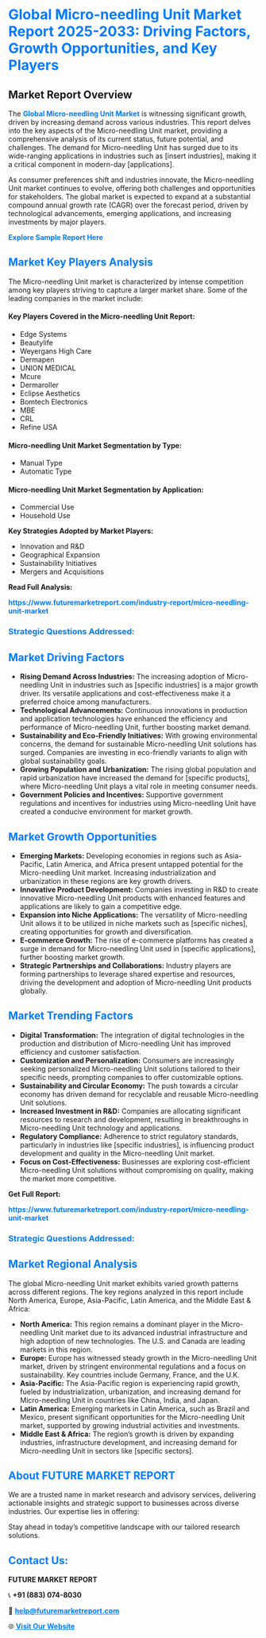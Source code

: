 <h1 style="color: #007BFF;">Global Micro-needling Unit Market Report 2025-2033: Driving Factors, Growth Opportunities, and Key Players</h1>

<section id="overview">
<h2>Market Report Overview</h2>
<p>The <a href="https://www.futuremarketreport.com/industry-report/micro-needling-unit-market" style="color: #007BFF; text-decoration: none;"><strong>Global Micro-needling Unit Market</strong></a> is witnessing significant growth, driven by increasing demand across various industries. This report delves into the key aspects of the Micro-needling Unit market, providing a comprehensive analysis of its current status, future potential, and challenges. The demand for Micro-needling Unit has surged due to its wide-ranging applications in industries such as [insert industries], making it a critical component in modern-day [applications].</p>
<p>As consumer preferences shift and industries innovate, the Micro-needling Unit market continues to evolve, offering both challenges and opportunities for stakeholders. The global market is expected to expand at a substantial compound annual growth rate (CAGR) over the forecast period, driven by technological advancements, emerging applications, and increasing investments by major players.</p>
</section>

<section id="overview">
<p><a href="https://www.futuremarketreport.com/request-sample/reportId=80399" style="color: #007BFF; text-decoration: none;"><strong>Explore Sample Report Here</strong></a></p>
</section>

<section id="key-players">
<h2 style="color: #007BFF;">Market Key Players Analysis</h2>
<p>The Micro-needling Unit market is characterized by intense competition among key players striving to capture a larger market share. Some of the leading companies in the market include:</p>
<h4>Key Players Covered in the Micro-needling Unit Report:</h4>
<ul><li>Edge Systems</li><li>Beautylife</li><li>Weyergans High Care</li><li>Dermapen</li><li>UNION MEDICAL</li><li>Mcure</li><li>Dermaroller</li><li>Eclipse Aesthetics</li><li>Bomtech Electronics</li><li>MBE</li><li>CRL</li><li>Refine USA</li></ul>
<h4>Micro-needling Unit Market Segmentation by Type:</h4>
<ul><li>Manual Type</li><li>Automatic Type</li></ul>

<h4>Micro-needling Unit Market Segmentation by Application:</h4>
<ul><li>Commercial Use</li><li>Household Use</li></ul>
<p><strong>Key Strategies Adopted by Market Players:</strong></p>
<ul>
<li>Innovation and R&D</li>
<li>Geographical Expansion</li>
<li>Sustainability Initiatives</li>
<li>Mergers and Acquisitions</li>
</ul>
</section>

<section>
<p><strong>Read Full Analysis: </strong></p><a href="https://www.futuremarketreport.com/industry-report/micro-needling-unit-market" style="color: #007BFF; text-decoration: none;"><strong>https://www.futuremarketreport.com/industry-report/micro-needling-unit-market</strong></a>
<h3 style="color: #007BFF;">Strategic Questions Addressed:</h3>
</section>

<section id="driving-factors">
<h2 style="color: #007BFF;">Market Driving Factors</h2>
<ul>
<li><strong>Rising Demand Across Industries:</strong> The increasing adoption of Micro-needling Unit in industries such as [specific industries] is a major growth driver. Its versatile applications and cost-effectiveness make it a preferred choice among manufacturers.</li>
<li><strong>Technological Advancements:</strong> Continuous innovations in production and application technologies have enhanced the efficiency and performance of Micro-needling Unit, further boosting market demand.</li>
<li><strong>Sustainability and Eco-Friendly Initiatives:</strong> With growing environmental concerns, the demand for sustainable Micro-needling Unit solutions has surged. Companies are investing in eco-friendly variants to align with global sustainability goals.</li>
<li><strong>Growing Population and Urbanization:</strong> The rising global population and rapid urbanization have increased the demand for [specific products], where Micro-needling Unit plays a vital role in meeting consumer needs.</li>
<li><strong>Government Policies and Incentives:</strong> Supportive government regulations and incentives for industries using Micro-needling Unit have created a conducive environment for market growth.</li>
</ul>
</section>

<section id="growth-opportunities">
<h2 style="color: #007BFF;">Market Growth Opportunities</h2>
<ul>
<li><strong>Emerging Markets:</strong> Developing economies in regions such as Asia-Pacific, Latin America, and Africa present untapped potential for the Micro-needling Unit market. Increasing industrialization and urbanization in these regions are key growth drivers.</li>
<li><strong>Innovative Product Development:</strong> Companies investing in R&D to create innovative Micro-needling Unit products with enhanced features and applications are likely to gain a competitive edge.</li>
<li><strong>Expansion into Niche Applications:</strong> The versatility of Micro-needling Unit allows it to be utilized in niche markets such as [specific niches], creating opportunities for growth and diversification.</li>
<li><strong>E-commerce Growth:</strong> The rise of e-commerce platforms has created a surge in demand for Micro-needling Unit used in [specific applications], further boosting market growth.</li>
<li><strong>Strategic Partnerships and Collaborations:</strong> Industry players are forming partnerships to leverage shared expertise and resources, driving the development and adoption of Micro-needling Unit products globally.</li>
</ul>
</section>

<section id="trending-factors">
<h2 style="color: #007BFF;">Market Trending Factors</h2>
<ul>
<li><strong>Digital Transformation:</strong> The integration of digital technologies in the production and distribution of Micro-needling Unit has improved efficiency and customer satisfaction.</li>
<li><strong>Customization and Personalization:</strong> Consumers are increasingly seeking personalized Micro-needling Unit solutions tailored to their specific needs, prompting companies to offer customizable options.</li>
<li><strong>Sustainability and Circular Economy:</strong> The push towards a circular economy has driven demand for recyclable and reusable Micro-needling Unit solutions.</li>
<li><strong>Increased Investment in R&D:</strong> Companies are allocating significant resources to research and development, resulting in breakthroughs in Micro-needling Unit technology and applications.</li>
<li><strong>Regulatory Compliance:</strong> Adherence to strict regulatory standards, particularly in industries like [specific industries], is influencing product development and quality in the Micro-needling Unit market.</li>
<li><strong>Focus on Cost-Effectiveness:</strong> Businesses are exploring cost-efficient Micro-needling Unit solutions without compromising on quality, making the market more competitive.</li>
</ul>
</section>

<section>
<p><strong>Get Full Report: </strong></p><a href="https://www.futuremarketreport.com/industry-report/micro-needling-unit-market" style="color: #007BFF; text-decoration: none;"><strong>https://www.futuremarketreport.com/industry-report/micro-needling-unit-market</strong></a>
<h3 style="color: #007BFF;">Strategic Questions Addressed:</h3>
</section>


<section id="regional-analysis">
<h2 style="color: #007BFF;">Market Regional Analysis</h2>
<p>The global Micro-needling Unit market exhibits varied growth patterns across different regions. The key regions analyzed in this report include North America, Europe, Asia-Pacific, Latin America, and the Middle East & Africa:</p>
<ul>
<li><strong>North America:</strong> This region remains a dominant player in the Micro-needling Unit market due to its advanced industrial infrastructure and high adoption of new technologies. The U.S. and Canada are leading markets in this region.</li>
<li><strong>Europe:</strong> Europe has witnessed steady growth in the Micro-needling Unit market, driven by stringent environmental regulations and a focus on sustainability. Key countries include Germany, France, and the U.K.</li>
<li><strong>Asia-Pacific:</strong> The Asia-Pacific region is experiencing rapid growth, fueled by industrialization, urbanization, and increasing demand for Micro-needling Unit in countries like China, India, and Japan.</li>
<li><strong>Latin America:</strong> Emerging markets in Latin America, such as Brazil and Mexico, present significant opportunities for the Micro-needling Unit market, supported by growing industrial activities and investments.</li>
<li><strong>Middle East & Africa:</strong> The region’s growth is driven by expanding industries, infrastructure development, and increasing demand for Micro-needling Unit in sectors like [specific sectors].</li>
</ul>
</section>

<footer>
<h2 style="color: #007BFF;">About FUTURE MARKET REPORT</h2>
<p>We are a trusted name in market research and advisory services, delivering actionable insights and strategic support to businesses across diverse industries. Our expertise lies in offering:</p>

<p>Stay ahead in today’s competitive landscape with our tailored research solutions.</p>

<h2 style="color: #007BFF;">Contact Us:</h2>
<p><strong>FUTURE MARKET REPORT</strong></p>
<p>📞 <strong>+91 (883) 074-8030</strong></p>
<p>📧 <strong><a href="mailto:help@futuremarketreport.com" style="color: #007BFF;">help@futuremarketreport.com</a></strong></p>
<p>🌐 <strong><a href="https://www.futuremarketreport.com/" style="color: #007BFF;">Visit Our Website</a></strong></p>
</footer>